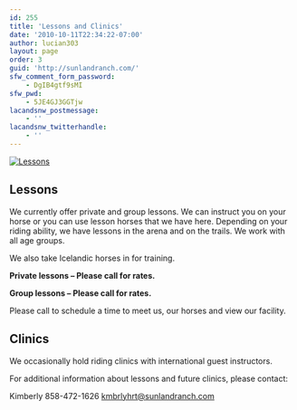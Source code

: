 ```yaml
---
id: 255
title: 'Lessons and Clinics'
date: '2010-10-11T22:34:22-07:00'
author: lucian303
layout: page
order: 3
guid: 'http://sunlandranch.com/'
sfw_comment_form_password:
    - DgIB4gtf9sMI
sfw_pwd:
    - 5JE4GJ3GGTjw
lacandsnw_postmessage:
    - ''
lacandsnw_twitterhandle:
    - ''
---
```


[![](http://sunlandranch.com/wp-content/uploads/2010/10/balti1.jpg "Lessons")](http://sunlandranch.com/wp-content/uploads/2010/10/balti1.jpg)

## **Lessons**

We currently offer private and group lessons. We can instruct you on your horse or you can use lesson horses that we have here. Depending on your riding ability, we have lessons in the arena and on the trails. We work with all age groups.

We also take Icelandic horses in for training.

**Private lessons – Please call for rates.**

**Group lessons – Please call for rates.**

Please call to schedule a time to meet us, our horses and view our facility.

## **Clinics**

We occasionally hold riding clinics with international guest instructors.

For additional information about lessons and future clinics, please contact:

Kimberly 858-472-1626 kmbrlyhrt@sunlandranch.com
